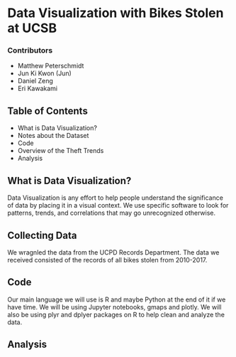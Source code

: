 # Data Visualization with Bikes Stolen at UCSB

### Contributors
+ Matthew Peterschmidt 
+ Jun Ki Kwon (Jun)
+ Daniel Zeng
+ Eri Kawakami

## Table of Contents
+ What is Data Visualization?
+ Notes about the Dataset
+ Code
+ Overview of the Theft Trends
+ Analysis 

## What is Data Visualization?
Data Visualization is any effort to help people understand the significance of data by placing it in a visual context. We use specific software to look for patterns, trends, and correlations that may go unrecognized otherwise. 

## Collecting Data
We wragnled the data from the UCPD Records Department. 
The data we received consisted of the records of all bikes stolen from 2010-2017.

## Code
Our main language we will use is R and maybe Python at the end of it if we have time. We will be using Jupyter notebooks, gmaps and plotly. 
We will also be using plyr and dplyer packages on R to help clean and analyze the data. 

## Analysis